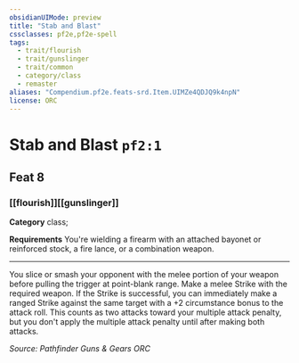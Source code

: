 ```yaml
---
obsidianUIMode: preview
title: "Stab and Blast"
cssclasses: pf2e,pf2e-spell
tags:
  - trait/flourish
  - trait/gunslinger
  - trait/common
  - category/class
  - remaster
aliases: "Compendium.pf2e.feats-srd.Item.UIMZe4QDJQ9k4npN"
license: ORC
---
```

# Stab and Blast `pf2:1`
## Feat 8
### [[flourish]][[gunslinger]]

**Category** class; 




**Requirements** You're wielding a firearm with an attached bayonet or reinforced stock, a fire lance, or a combination weapon.

* * *

You slice or smash your opponent with the melee portion of your weapon before pulling the trigger at point-blank range. Make a melee Strike with the required weapon. If the Strike is successful, you can immediately make a ranged Strike against the same target with a +2 circumstance bonus to the attack roll. This counts as two attacks toward your multiple attack penalty, but you don't apply the multiple attack penalty until after making both attacks.

*Source: Pathfinder Guns & Gears*
*ORC*